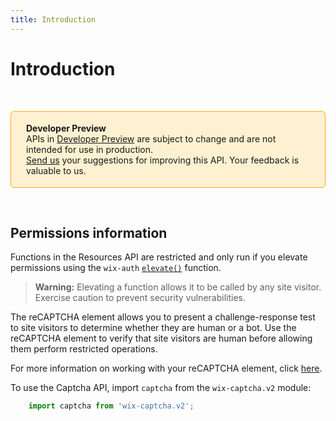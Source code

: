 ```yaml
---
title: Introduction
---
```

# Introduction

&nbsp;

<div style="background-color: #FEF1D1; padding: 18px 24px; border-radius: 6px; border: 1px solid #FDB10C; box-sizing: border-box; display: inline-block">
    <b>Developer Preview</b>
    <br/>
    <span>APIs in <a href="https://www.wix.com/velo/reference/api-overview/developer-preview">Developer Preview</a> are subject to change and are not intended for use in production.<br/><a href="mailto:velo-preview-feedback@wix.com">Send us</a> your suggestions for improving this API. Your feedback is valuable to us.</span>
</div>

&nbsp;

## Permissions information

Functions in the Resources API are restricted and only run if you elevate permissions using the `wix-auth` [`elevate()`](https://www.wix.com/velo/reference/wix-auth/elevate) function.

<blockquote class='warning'>
<p><strong>Warning:</strong> Elevating a function allows it to be called by any site visitor. Exercise caution to prevent security vulnerabilities.</p>
</blockquote>

The reCAPTCHA element allows you to present a challenge-response test to site visitors to determine whether they are human or a bot. Use the reCAPTCHA element to verify that site visitors are human before allowing them perform restricted operations.

For more information on working with your reCAPTCHA element, click [here](https://support.wix.com/en/article/velo-tutorial-using-recaptcha-to-protect-data-submission).

To use the Captcha API, import `captcha` from the `wix-captcha.v2` module:

```javascript
    import captcha from 'wix-captcha.v2';
```